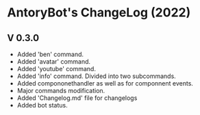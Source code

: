 # AntoryBot's ChangeLog (2022)

## V 0.3.0
- Added 'ben' command.
- Added 'avatar' command.
- Added 'youtube' command.
- Added 'info' command. Divided into two subcommands.
- Added compononethandler as well as for componnent events.
- Major commands modification.
- Added 'Changelog.md' file for changelogs
- Added bot status.